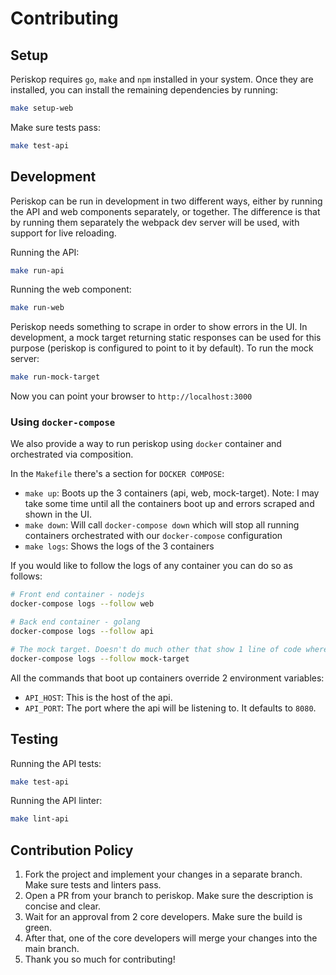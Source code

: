# Contributing

## Setup

Periskop requires `go`, `make` and `npm` installed in your system. Once they are installed, you can install the remaining dependencies by running:

```bash
make setup-web
```

Make sure tests pass:

```bash
make test-api
```

## Development

Periskop can be run in development in two different ways, either by running the API and web components separately, or together. The difference is that
by running them separately the webpack dev server will be used, with support for live reloading.

Running the API:

```bash
make run-api
```

Running the web component:

```bash
make run-web
```

Periskop needs something to scrape in order to show errors in the UI. In development, a mock target returning
static responses can be used for this purpose (periskop is configured to point to it by default). To run the mock
server:

```bash
make run-mock-target
```

Now you can point your browser to `http://localhost:3000`

### Using `docker-compose`

We also provide a way to run periskop using `docker` container and orchestrated via composition.

In the `Makefile` there's a section for `DOCKER COMPOSE`:

- `make up`: Boots up the 3 containers (api, web, mock-target). Note: I may take some time until all the containers boot up and errors scraped and shown in the UI.
- `make down`: Will call `docker-compose down` which will stop all running containers orchestrated with our `docker-compose` configuration
- `make logs`: Shows the logs of the 3 containers

If you would like to follow the logs of any container you can do so as follows:

```bash
# Front end container - nodejs
docker-compose logs --follow web

# Back end container - golang
docker-compose logs --follow api

# The mock target. Doesn't do much other that show 1 line of code where it is serving the errors - golang
docker-compose logs --follow mock-target
```

All the commands that boot up containers override 2 environment variables:

- `API_HOST`: This is the host of the api. 
- `API_PORT`: The port where the api will be listening to. It defaults to `8080`.

## Testing

Running the API tests:

```bash
make test-api
```

Running the API linter:

```bash
make lint-api
```

## Contribution Policy

1. Fork the project and implement your changes in a separate branch. Make sure tests and linters pass.
1. Open a PR from your branch to periskop. Make sure the description is concise and clear.
1. Wait for an approval from 2 core developers. Make sure the build is green.
1. After that, one of the core developers will merge your changes into the main branch.
1. Thank you so much for contributing!
